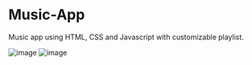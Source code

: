 # Music-App
Music app using HTML, CSS and Javascript with customizable playlist.

![image](https://user-images.githubusercontent.com/50070773/103816186-94f93100-508a-11eb-8374-c3fef3ef4079.png)
![image](https://user-images.githubusercontent.com/50070773/103816314-cbcf4700-508a-11eb-9ba5-027bd83a7c99.png)

